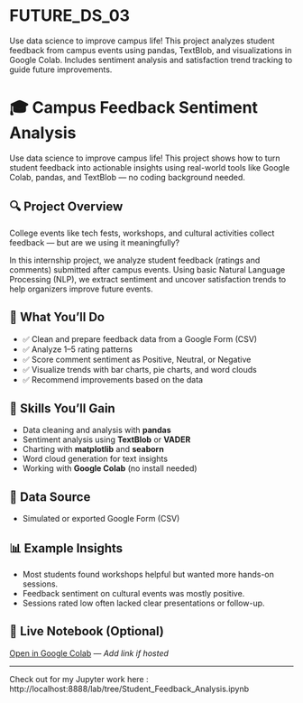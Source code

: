 # FUTURE_DS_03
Use data science to improve campus life! This project analyzes student feedback from campus events using pandas, TextBlob, and visualizations in Google Colab. Includes sentiment analysis and satisfaction trend tracking to guide future improvements.

# 🎓 Campus Feedback Sentiment Analysis

Use data science to improve campus life! This project shows how to turn student feedback into actionable insights using real-world tools like Google Colab, pandas, and TextBlob — no coding background needed.

## 🔍 Project Overview

College events like tech fests, workshops, and cultural activities collect feedback — but are we using it meaningfully?

In this internship project, we analyze student feedback (ratings and comments) submitted after campus events. Using basic Natural Language Processing (NLP), we extract sentiment and uncover satisfaction trends to help organizers improve future events.

## 🎯 What You’ll Do

- ✅ Clean and prepare feedback data from a Google Form (CSV)
- ✅ Analyze 1–5 rating patterns
- ✅ Score comment sentiment as Positive, Neutral, or Negative
- ✅ Visualize trends with bar charts, pie charts, and word clouds
- ✅ Recommend improvements based on the data

## 🧠 Skills You’ll Gain

- Data cleaning and analysis with **pandas**
- Sentiment analysis using **TextBlob** or **VADER**
- Charting with **matplotlib** and **seaborn**
- Word cloud generation for text insights
- Working with **Google Colab** (no install needed)

## 📁 Data Source

- Simulated or exported Google Form (CSV)

## 📊 Example Insights

- Most students found workshops helpful but wanted more hands-on sessions.
- Feedback sentiment on cultural events was mostly positive.
- Sessions rated low often lacked clear presentations or follow-up.

## 🔗 Live Notebook (Optional)

[Open in Google Colab](#) — *Add link if hosted*

---
  Check out for my Jupyter work here : http://localhost:8888/lab/tree/Student_Feedback_Analysis.ipynb 

